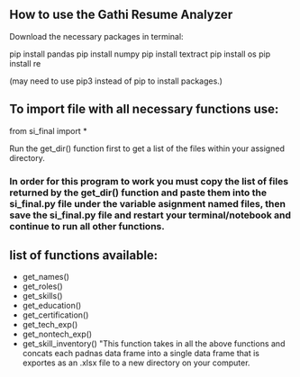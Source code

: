 ## How to use the Gathi Resume Analyzer

Download the necessary packages in terminal: 

pip install pandas 
pip install numpy
pip install textract
pip install os
pip install re

(may need to use pip3 instead of pip to install packages.)

## To import file with all necessary functions use:

from si_final import *

Run the get_dir() function first to get a list of the files within your assigned directory.

### In order for this program to work you must copy the list of files returned by the get_dir() function and paste them into the si_final.py file under the variable asignment named files, then save the si_final.py file and restart your terminal/notebook and continue to run all other functions.

## list of functions available: 
- get_names() 
- get_roles()
- get_skills()
- get_education()
- get_certification()
- get_tech_exp() 
- get_nontech_exp()
- get_skill_inventory() "This function takes in all the above functions and concats each padnas data frame into a single data frame that is exportes as an .xlsx file to a new directory on your computer. 

